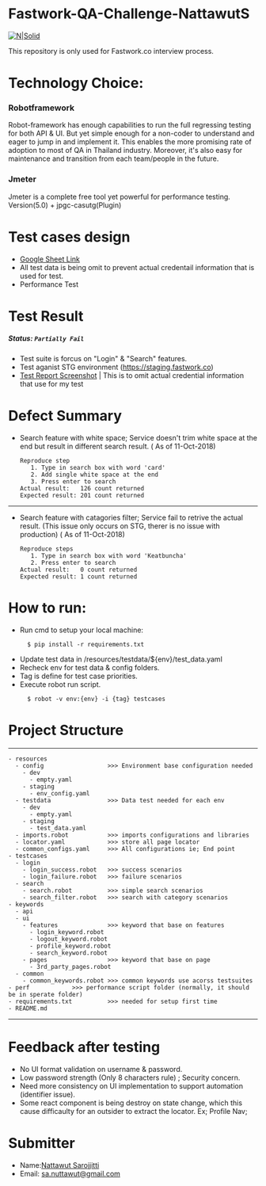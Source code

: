 # Fastwork-QA-Challenge-NattawutS

[![N|Solid](https://fastwork.co/blog/wp-content/uploads/2016/02/7390213503660.png)](https://github.com/NattJarhead/Fastwork-QA-Challenge-NattawutS)

This repository is only used for Fastwork.co interview process.
# Technology Choice: 
### Robotframework
Robot-framework has enough capabilities to run the full regressing testing for both API & UI. But yet simple enough for a non-coder to understand and eager to jump in and implement it. This enables the more promising rate of adoption to most of QA in Thailand industry. Moreover, it's also easy for maintenance and transition from each team/people in the future.
### Jmeter
Jmeter is a complete free tool yet powerful for performance testing. Version(5.0) + jpgc-casutg(Plugin)

# Test cases design
- [Google Sheet Link](https://docs.google.com/spreadsheets/d/18d_HIk39JjPpzZuVZ1-7cvVkOyGcW7ufUsom4GVQUMU)
- All test data is being omit to prevent actual credentail information that is used for test.
- Performance Test 
# Test Result
##### Status: `Partially Fail`
  - Test suite is forcus on "Login" & "Search" features.
  - Test aganist STG environment (https://staging.fastwork.co)
  - [Test Report Screenshot](https://drive.google.com/drive/u/1/folders/1KbjaKlKg_iDN5UKu3BxqpTNcp0t9kekE) | This is to omit actual credential information that use for my test

# Defect Summary
  - Search feature with white space; Service doesn't trim white space at the end but result in different search result. ( As of 11-Oct-2018)
    ```
    Reproduce step
       1. Type in search box with word 'card'
       2. Add single white space at the end
       3. Press enter to search
    Actual result:   126 count returned
    Expected result: 201 count returned
    ```
   ---
  - Search feature with catagories filter; Service fail to retrive the actual result. (This issue only occurs on STG, therer is no issue with production) ( As of 11-Oct-2018)
    ```
    Reproduce steps
       1. Type in search box with word 'Keatbuncha'
       2. Press enter to search
    Actual result:   0 count returned
    Expected result: 1 count returned
    ```
# How to run:
- Run cmd to setup your local machine:
  ```shell
    $ pip install -r requirements.txt
  ```
- Update test data in /resources/testdata/${env}/test_data.yaml
- Recheck env for test data & config folders.
- Tag is define for test case priorities.
- Execute robot run script.
  ```shell
    $ robot -v env:{env} -i {tag} testcases
  ```
 
# Project Structure
---
    - resources
      - config                  >>> Environment base configuration needed
        - dev
          - empty.yaml
        - staging
          - env_config.yaml
      - testdata                >>> Data test needed for each env
        - dev
          - empty.yaml
        - staging
          - test_data.yaml
      - imports.robot           >>> imports configurations and libraries
      - locator.yaml            >>> store all page locator 
      - common_configs.yaml     >>> All configurations ie; End point
    - testcases
      - login
        - login_success.robot   >>> success scenarios
        - login_failure.robot   >>> failure scenarios
      - search
        - search.robot          >>> simple search scenarios
        - search_filter.robot   >>> search with category scenarios
    - keywords
      - api
      - ui
        - features              >>> keyword that base on features
          - login_keyword.robot
          - logout_keyword.robot
          - profile_keyword.robot
          - search_keyword.robot
        - pages                 >>> keyword that base on page
          - 3rd_party_pages.robot
      - common
        - common_keywords.robot >>> common keywords use acorss testsuites
    - perf            >>> performance script folder (normally, it should be in sperate folder)
    - requirements.txt          >>> needed for setup first time
    - README.md

---
# Feedback after testing
  - No UI format validation on username & password.
  - Low password strength (Only 8 characters rule) ; Security concern.
  - Need more consistency on UI implementation to support automation (identifier issue).
  - Some react component is being destroy on state change, which this cause difficaulty for an outsider to extract the locator. Ex; Profile Nav;

# Submitter
- Name:[Nattawut Sarojjitti](https://www.linkedin.com/in/nattawuts/)
- Email: sa.nuttawut@gmail.com